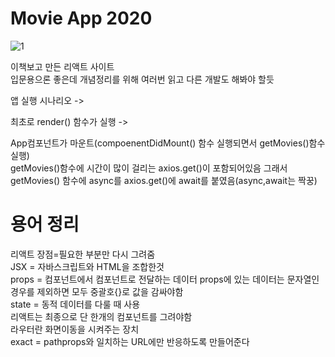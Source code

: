 # Movie App 2020
![1](https://user-images.githubusercontent.com/45224987/103220181-f9b5dc80-4962-11eb-9bee-074ae16074ea.jpg)  


이책보고 만든 리액트 사이트  
입문용으론 좋은데 개념정리를 위해 여러번 읽고 다른 개발도 해봐야 할듯  


앱 실행 시나리오 -> 

최초로 render() 함수가 실행 -> 

App컴포넌트가 마운트(compoenentDidMount() 함수 실행되면서 getMovies()함수 실행)  
getMovies()함수에 시간이 많이 걸리는 axios.get()이 포함되어있음 그래서 getMovies() 함수에 async를 axios.get()에 await를 붙였음(async,await는 짝꿍)

# 용어 정리
리액트 장점=필요한 부분만 다시 그려줌  
JSX = 자바스크립트와 HTML을 조합한것  
props = 컴포넌트에서 컴포넌트로 전달하는 데이터 props에 있는 데이터는 문자열인 경우를 제외하면 모두 중괄호{}로 값을 감싸야함  
state = 동적 데이터를 다룰 때 사용  
리액트는 최종으로 단 한개의 컴포넌트를 그려야함  
라우터란 화면이동을 시켜주는 장치  
exact = pathprops와 일치하는 URL에만 반응하도록 만들어준다  